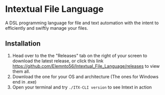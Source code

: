 # Intextual File Language
A DSL programming language for file and text automation with the intent to efficiently and swiftly manage your files.

## Installation
1. Head over to the the "Releases" tab on the right of your screen to download the latest release, or click this link https://github.com/Elemnto56/Intextual_File_Language/releases to view them all.
2. Download the one for your OS and architecture (The ones for Windows end in .exe)
3. Open your terminal and try `./ITX-CLI version` to see Intext in action

## 
